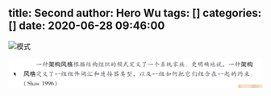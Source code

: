 title: Second
author: Hero Wu
tags: []
categories: []
date: 2020-06-28 09:46:00
---
![模式](/hexo/images/pasted-3.png)


![架构风格](/hexo/images/pasted-1.png)